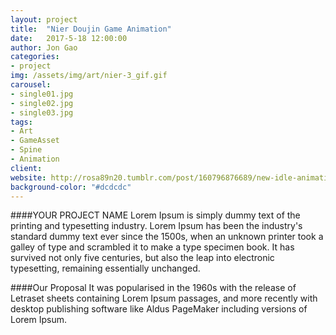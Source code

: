 ```yaml
---
layout: project
title:  "Nier Doujin Game Animation"
date:   2017-5-18 12:00:00
author: Jon Gao
categories:
- project
img: /assets/img/art/nier-3_gif.gif
carousel:
- single01.jpg
- single02.jpg
- single03.jpg
tags:
- Art
- GameAsset
- Spine
- Animation
client: 
website: http://rosa89n20.tumblr.com/post/160796876689/new-idle-animation-i-like-this-kinda
background-color: "#dcdcdc"
---
```

####YOUR PROJECT NAME
Lorem Ipsum is simply dummy text of the printing and typesetting industry. Lorem Ipsum has been the industry's standard dummy text ever since the 1500s, when an unknown printer took a galley of type and scrambled it to make a type specimen book. It has survived not only five centuries, but also the leap into electronic typesetting, remaining essentially unchanged.

####Our Proposal
It was popularised in the 1960s with the release of Letraset sheets containing Lorem Ipsum passages, and more recently with desktop publishing software like Aldus PageMaker including versions of Lorem Ipsum.
